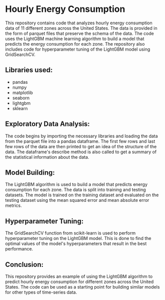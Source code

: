 # Hourly Energy Consumption

This repository contains code that analyzes hourly energy consumption data of 11 different zones across the United States. The data is provided in the form of parquet files that preserve the schema of the data. The code uses the LightGBM machine learning algorithm to build a model that predicts the energy consumption for each zone. The repository also includes code for hyperparameter tuning of the LightGBM model using GridSearchCV.

## Libraries used:

* pandas
* numpy
* matplotlib
* seaborn
* lightgbm
* sklearn

## Exploratory Data Analysis:

The code begins by importing the necessary libraries and loading the data from the parquet file into a pandas dataframe. The first few rows and last few rows of the data are then printed to get an idea of the structure of the data. The dataframe's describe method is also called to get a summary of the statistical information about the data.

## Model Building:

The LightGBM algorithm is used to build a model that predicts energy consumption for each zone. The data is split into training and testing datasets. The model is trained on the training dataset and evaluated on the testing dataset using the mean squared error and mean absolute error metrics.

## Hyperparameter Tuning:

The GridSearchCV function from scikit-learn is used to perform hyperparameter tuning on the LightGBM model. This is done to find the optimal values of the model's hyperparameters that result in the best performance.

## Conclusion:

This repository provides an example of using the LightGBM algorithm to predict hourly energy consumption for different zones across the United States. The code can be used as a starting point for building similar models for other types of time-series data.
